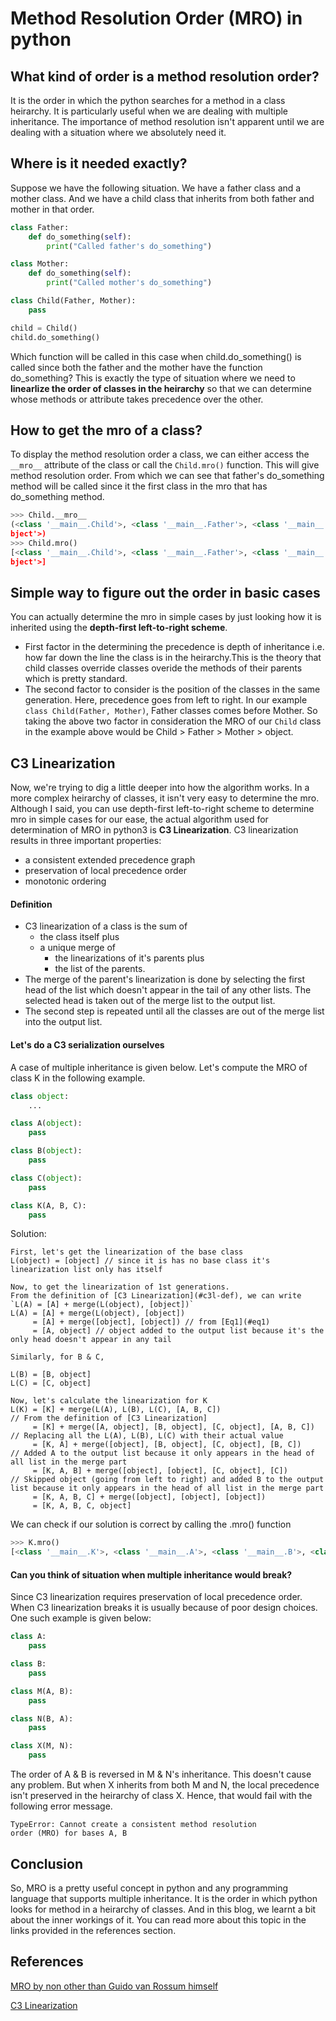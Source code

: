 # Method Resolution Order (MRO) in python

## What kind of order is a method resolution order?
It is the order in which the python searches for a method in a class heirarchy.
It is particularly useful when we are dealing with multiple inheritance. The
importance of method resolution isn't apparent until we are dealing with a
situation where we absolutely need it. 

## Where is it needed exactly?
Suppose we have the following situation. We have a father class and a mother
class. And we have a child class that inherits from both father and mother in
that order.
```python
class Father:
    def do_something(self):
        print("Called father's do_something")

class Mother:
    def do_something(self):
        print("Called mother's do_something")

class Child(Father, Mother):
    pass

child = Child()
child.do_something()
```
Which function will be called in this case when child.do_something() is called
since both the father and the mother have the function do_something? 
This is exactly the type of situation where we need to **linearlize the
order of classes in the heirarchy** so that we can determine whose methods or
attribute takes precedence over the other.

## How to get the mro of a class?
To display the method resolution order a class, we can either access the `__mro__`
attribute of the class or call the `Child.mro()` function. This will give
method resolution order. From which we can see that father's do_something method will
be called since it the first class in the mro that has do_something method.

```python
>>> Child.__mro__
(<class '__main__.Child'>, <class '__main__.Father'>, <class '__main__.Mother'>, <class 'o
bject'>)
>>> Child.mro()
[<class '__main__.Child'>, <class '__main__.Father'>, <class '__main__.Mother'>, <class 'o
bject'>]
```

## Simple way to figure out the order in basic cases
You can actually determine the mro in simple cases by just looking how it is
inherited using the **depth-first left-to-right scheme**.
+ First factor in the determining the precedence is depth of inheritance i.e.
  how far down the line the class is in the heirarchy.This is the theory that
  child classes override classes overide the methods of their parents which is
  pretty standard.
+ The second factor to consider is the position of the classes in the same
  generation. Here, precedence goes from left to right. In our example `class
  Child(Father, Mother)`, Father classes comes before Mother.
So taking the above two factor in consideration the MRO of our `Child` class in the example
above would be Child > Father > Mother > object.

## C3 Linearization
Now, we're trying to dig a little deeper into how the algorithm works. In a more complex
heirarchy of classes, it isn't very easy to determine the mro.
Although I said, you can use depth-first left-to-right scheme to determine mro in simple
cases for our ease, the actual algorithm used for determination of MRO in python3 is
**C3 Linearization**. 
C3 linearization results in three important properties:
+ a consistent extended precedence graph
+ preservation of local precedence order
+ monotonic ordering

#### <a name="c3l-def">Definition</a>
+ C3 linearization of a class is the sum of 
    + the class itself plus
    + a unique merge of
        + the linearizations of it's parents plus
        + the list of the parents.
+ The merge of the parent's linearization is done by selecting the first head
  of the list which doesn't appear in the tail of any other lists. The selected
  head is taken out of the merge list to the output list. 
+ The second step is repeated until all the classes are out of the merge list
  into the output list.

#### Let's do a C3 serialization ourselves
A case of multiple inheritance is given below. Let's compute the MRO of class K in the following example.
```Python
class object:
    ...

class A(object):
    pass

class B(object):
    pass

class C(object):
    pass

class K(A, B, C):
    pass
```

Solution:
```
First, let's get the linearization of the base class
L(object) = [object] // since it is has no base class it's linearization list only has itself

Now, to get the linearization of 1st generations.
From the definition of [C3 Linearization](#c3l-def), we can write `L(A) = [A] + merge(L(object), [object])`
L(A) = [A] + merge(L(object), [object]) 
     = [A] + merge([object], [object]) // from [Eq1](#eq1)
     = [A, object] // object added to the output list because it's the only head doesn't appear in any tail

Similarly, for B & C,

L(B) = [B, object] 
L(C) = [C, object]

Now, let's calculate the linearization for K
L(K) = [K] + merge(L(A), L(B), L(C), [A, B, C])                      // From the definition of [C3 Linearization]
     = [K] + merge([A, object], [B, object], [C, object], [A, B, C]) // Replacing all the L(A), L(B), L(C) with their actual value
     = [K, A] + merge([object], [B, object], [C, object], [B, C])    // Added A to the output list because it only appears in the head of all list in the merge part
     = [K, A, B] + merge([object], [object], [C, object], [C])       // Skipped object (going from left to right) and added B to the output list because it only appears in the head of all list in the merge part
     = [K, A, B, C] + merge([object], [object], [object])
     = [K, A, B, C, object]
```
We can check if our solution is correct by calling the .mro() function

```python
>>> K.mro()
[<class '__main__.K'>, <class '__main__.A'>, <class '__main__.B'>, <class '__main__.C'>, <class 'object'>]
```

#### Can you think of situation when multiple inheritance would break?
Since C3 linearization requires preservation of local precedence order. When C3 linearization breaks it is usually because of poor design choices.
One such example is given below:
```python
class A:
    pass

class B:
    pass

class M(A, B):
    pass

class N(B, A):
    pass

class X(M, N):
    pass
```

The order of A & B is reversed in M & N's inheritance. This doesn't
cause any problem. But when X inherits from both M and N, the local precedence
isn't preserved in the heirarchy of class X. Hence, that would fail with
the following error message.
```
TypeError: Cannot create a consistent method resolution
order (MRO) for bases A, B
```


## Conclusion
So, MRO is a pretty useful concept in python and any programming language that supports
multiple inheritance. It is the order in which python looks for method in a heirarchy of
classes. And in this blog, we learnt a bit about the inner workings of it. You can read
more about this topic in the links provided in the references section.

## References
[MRO by non other than Guido van Rossum himself](http://python-history.blogspot.com/2010/06/method-resolution-order.html)

[C3 Linearization](https://en.wikipedia.org/wiki/C3_linearization)
